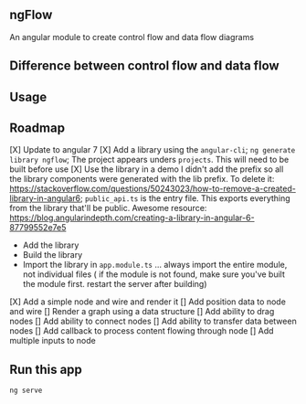 ## ngFlow

An angular module to create control flow and data flow diagrams

## Difference between control flow and data flow

## Usage

## Roadmap

[X] Update to angular 7
[X] Add a library using the `angular-cli`; `ng generate library ngflow`; The project appears unders `projects`. This will need to be built before use
[X] Use the library in a demo 
I didn't add the prefix so all the library components were generated with the lib prefix. To delete it: https://stackoverflow.com/questions/50243023/how-to-remove-a-created-library-in-angular6; 
`public_api.ts` is the entry file. This exports everything from the library that'll be public.
Awesome resource: https://blog.angularindepth.com/creating-a-library-in-angular-6-87799552e7e5
- Add the library
- Build the library
- Import the library in `app.module.ts` ... always import the entire module, not individual files
( if the module is not found, make sure you've built the module first. restart the server after building)

[X] Add a simple node and wire and render it
[] Add position data to node and wire
[] Render a graph using a data structure
[] Add ability to drag nodes
[] Add ability to connect nodes
[] Add ability to transfer data between nodes
[] Add callback to process content flowing through node
[] Add multiple inputs to node
 
## Run this app

`ng serve`



